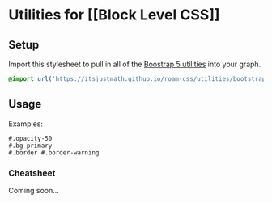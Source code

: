 # Utilities for [[Block Level CSS]] 

## Setup

Import this stylesheet to pull in all of the [Boostrap 5 utilities](https://getbootstrap.com/docs/5.0/utilities/api/) into your graph.

```css
@import url('https://itsjustmath.github.io/roam-css/utilities/bootstrap.css');
```

## Usage

Examples:
```
#.opacity-50
#.bg-primary
#.border #.border-warning
```

### Cheatsheet

Coming soon...
